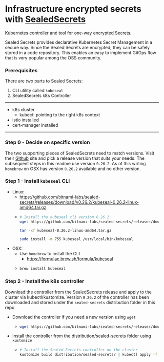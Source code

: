 # Infrastructure encrypted secrets with [SealedSecrets](https://github.com/bitnami-labs/sealed-secrets)

Kubernetes controller and tool for one-way encrypted Secrets.

Sealed Secrets provides declarative Kubernetes Secret Management in a secure way. Since the Sealed Secrets 
are encrypted, they can be safely stored in a code repository. This enables an easy to implement GitOps flow 
that is very popular among the OSS community.

### Prerequisites

There are two parts to Sealed Secrets:
1. CLI utility called `kubeseal`
2. SealedSecrets k8s Controller 

--------------------------------------------
* k8s cluster
  * kubectl pointing to the right k8s context
* istio installed
* cert-manager installed

--------------------------------------------

### Step 0 - Decide on specific version
The two supporting pieces of SealedSecrets need to match versions. Visit their [Github](https://github.com/bitnami-labs/sealed-secrets/releases)
site and pick a release version that suits your needs. The subsequent steps in this readme use version `0.26.2`. As of this 
writing `homebrew` on OSX has version `0.26.2` available and no other version. 

### Step 1 - Install `kubeseal` CLI
* Linux:
  * https://github.com/bitnami-labs/sealed-secrets/releases/download/v0.26.2/kubeseal-0.26.2-linux-amd64.tar.gz
  * ```bash
    # Install the kubeseal cli version 0.26.2
    wget https://github.com/bitnami-labs/sealed-secrets/releases/download/v0.26.2/kubeseal-0.26.2-linux-amd64.tar.gz

    tar -xf kubeseal-0.26.2-linux-amd64.tar.gz

    sudo install -m 755 kubeseal /usr/local/bin/kubeseal
    ```
* OSX:
  * Use `homebrew` to install the CLI
    * https://formulae.brew.sh/formula/kubeseal
  * ```bash
    brew install kubeseal
    ```
    
### Step 2 - Install the k8s controller 
Download the controller from the SealedSecrets release and apply to the cluster via kubectl/kustomize. Version `0.26.2`
of the controller has been downloaded and stored under the `sealed-secrets` distribution folder in this repo. 
* Download the controller if you need a new version using `wget`
  * ```bash
    wget https://github.com/bitnami-labs/sealed-secrets/releases/download/v0.26.2/controller.yaml
    ```
* Install the controller from the distribution/sealed-secrets folder using `kustomize`
  * ```bash
    # Install the Sealed-Secrets controller on the cluster
    kustomize build distribution/sealed-secrets/ | kubectl apply -f -
    ```